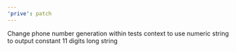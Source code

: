```yaml
---
'prive': patch
---
```


Change phone number generation within tests context to use numeric string to output constant 11 digits long string
